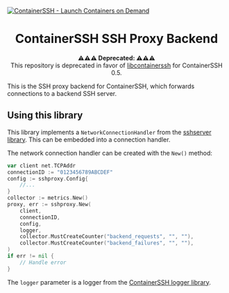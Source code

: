[![ContainerSSH - Launch Containers on Demand](https://containerssh.github.io/images/logo-for-embedding.svg)](https://containerssh.io/)

<!--suppress HtmlDeprecatedAttribute -->
<h1 align="center">ContainerSSH SSH Proxy Backend</h1>

<p align="center"><strong>⚠⚠⚠ Deprecated: ⚠⚠⚠</strong><br />This repository is deprecated in favor of <a href="https://github.com/ContainerSSH/libcontainerssh">libcontainerssh</a> for ContainerSSH 0.5.</p>

This is the SSH proxy backend for ContainerSSH, which forwards connections to a backend SSH server.

## Using this library

This library implements a `NetworkConnectionHandler` from the [sshserver library](https://github.com/containerssh/sshserver). This can be embedded into a connection handler.

The network connection handler can be created with the `New()` method:

```go
var client net.TCPAddr
connectionID := "0123456789ABCDEF"
config := sshproxy.Config{
    //...
}
collector := metrics.New()
proxy, err := sshproxy.New(
    client,
    connectionID,
    config,
    logger,
    collector.MustCreateCounter("backend_requests", "", ""),
    collector.MustCreateCounter("backend_failures", "", ""),
)
if err != nil {
    // Handle error
}
```

The `logger` parameter is a logger from the [ContainerSSH logger library](https://github.com/containerssh/log).
